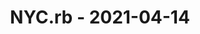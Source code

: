 ---
layout: post
title: NYC.rb - 2021-04-14
datetime: '2021-04-14T17:30:00-04:00'
name: NYC.rb
external_url: https://www.meetup.com/NYC-rb/events/276732709/
online_event: true
year_month: 2021-04
---